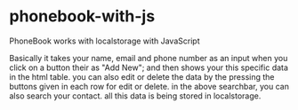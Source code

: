 # phonebook-with-js
PhoneBook works with localstorage with JavaScript


Basically it takes your name, email and phone number as an input when  you click on a button their as "Add New";
and then shows your this specific data in the html table.
you can also edit or delete the data by the pressing the buttons given in each row for edit or delete.
in the above searchbar, you can also search your contact.
all this data is being stored in localstorage.
